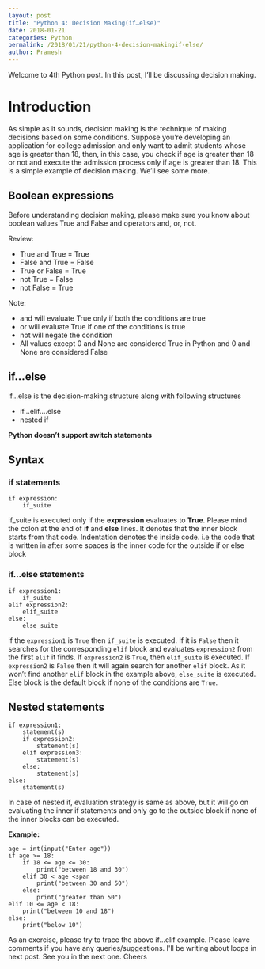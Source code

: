 ```yaml
---
layout: post
title: "Python 4: Decision Making(if…else)"
date: 2018-01-21
categories: Python
permalink: /2018/01/21/python-4-decision-makingif-else/
author: Pramesh
---
```


Welcome to 4th Python post. In this post, I’ll be discussing decision making.

# Introduction
As simple as it sounds, decision making is the technique of making decisions based on some conditions. 
Suppose you’re developing an application for college admission and only want to admit students whose age is greater 
than 18, then, in this case, you check if age is greater than 18 or not and execute the admission process only if age 
is greater than 18. This is a simple example of decision making. We’ll see some more.

## Boolean expressions
Before understanding decision making, please make sure you know about boolean values  True and False and operators and, or, not.

Review:

* True and True = True
* False and True = False
* True or False = True
* not True = False
* not False = True

Note:

* and will evaluate True only if both the conditions are true
* or will evaluate True if one of the conditions is true
* not will negate the condition
* All values except 0 and None are considered True in Python and 0 and None are considered False

## if…else
if…else is the decision-making structure along with following structures

* if…elif….else
* nested if

**Python doesn’t support switch statements**

## Syntax
### if statements

```Python3
if expression:
    if_suite
```

if_suite is executed only if the **expression** evaluates to **True**. 
Please mind the colon at the end of **if** and **else** lines. 
It denotes that the inner block starts from that code. 
Indentation denotes the inside code. i.e the code that is written in after some spaces is the inner code for the outside if or else block

### if…else statements

```Python3
if expression1:
    if_suite
elif expression2:
    elif_suite
else:
    else_suite
```

if the `expression1` is `True` then `if_suite` is executed. If it is `False` then it searches for the corresponding `elif` block 
and evaluates `expression2` from the first `elif` it finds. If `expression2` is `True`, then `elif_suite` is executed. 
If `expression2` is `False` then it will again search for another `elif` block. As it won’t find another `elif` block in the 
example above, `else_suite` is executed. Else block is the default block if none of the conditions are `True`.

## Nested statements

```Python3
if expression1:
    statement(s)
    if expression2:
        statement(s)
    elif expression3:
        statement(s)
    else:
        statement(s)
else:
    statement(s)
```

In case of nested if, evaluation strategy is same as above, but it will go on evaluating the inner if statements and 
only go to the outside block if none of the inner blocks can be executed.

**Example:**

```Python3
age = int(input("Enter age"))
if age >= 18:
    if 18 <= age <= 30:
        print("between 18 and 30")
    elif 30 < age <span
        print("between 30 and 50")
    else:
        print("greater than 50")
elif 10 <= age < 18:
    print("between 10 and 18")
else:
    print("below 10")
```

As an exercise, please try to trace the above if…elif example. Please leave comments if you have any queries/suggestions. 
I'll be writing about loops in next post. See you in the next one. Cheers

